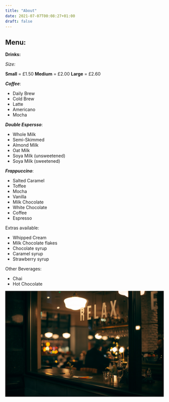 ```yaml
---
title: "About"
date: 2021-07-07T00:08:27+01:00
draft: false
---
```


## Menu:

**Drinks:**

*Size:* 

**Small** = £1.50 **Medium**  = £2.00 **Large**  = £2.60

***Coffee***:

- Daily Brew
- Cold Brew
- Latte
- Americano
- Mocha

***Double Espersso***:

- Whole Milk
- Semi-Skimmed
- Almond Milk
- Oat Milk
- Soya Milk (unsweetened)
- Soya Milk (sweetened)

***Frappuccino***:


- Salted Caramel
- Toffee
- Mocha
- Vanilla
- Milk Chocolate
- White Chocolate
- Coffee
- Espresso

Extras available:

- Whipped Cream
- Milk Chocolate flakes
- Chocolate syrup
- Caramel syrup
- Strawberry syrup

Other Beverages:

- Chai
- Hot Chocolate

![coffee](clem-onojeghuo-zlABb6Gke24-unsplash.jpg)



